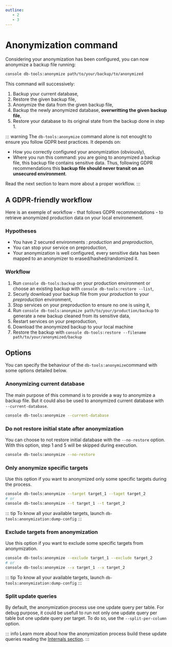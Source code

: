 ```yaml
---
outline:
   - 2
   - 3
---
```


# Anonymization command

Considering your anonymization has been configured, you can
now anonymize a backup file running:

```sh
console db-tools:anonymize path/to/your/backup/to/anonymized
```

This command will successively:

1. Backup your current database,
2. Restore the given backup file,
3. Anonymize the data from the given backup file,
4. Backup the newly anonymized database, **overwritting the given backup file**,
5. Restore your database to its original state from the backup done in step 1.

::: warning
The `db-tools:anonymize` command alone is not enought to ensure you follow GDPR best practices.
It depends on:

* How you correctly configured your anonymization (obviously),
* Where you run this command: you are going to anonymized a backup file,
  this backup file contains sensitive data. Thus, following GDPR recommendations
  this **backup file should never transit on an unsecured environment**.

Read the next section to learn more about a proper workflow.
:::

## A GDPR-friendly workflow

Here is an exemple of workflow - that follows GDPR recommendations - to retrieve anonymized production
data on your local environement.

### Hypotheses

* You have 2 secured environments : *production* and *preproduction*,
* You can stop your service on preproduction,
* Your anonymization is well configured, every sensitive data has been
  mapped to an anonymizer to erased/hashed/randomized it.

### Workflow

1. Run `console db-tools:backup` on your production environment or
   choose an existing backup with `console db-tools:restore --list`,
2. Securly download your backup file from your *production* to your *preproduction* environment,
3. Stop services on your preproduction to ensure no one is using it,
4. Run `console db-tools:anonymize path/to/your/production/backup` to generate
   a new backup cleaned from its sensitive data,
5. Restart services on your preproduction,
6. Download the anonymized backup to your local machine
7. Restore the backup with `console db-tools:restore --filename path/to/your/anonymized/backup`

## Options

You can specify the behaviour of the  `db-tools:anonymize`command with some options detailed below.

### Anonymizing current database

The main purpose of this command is to provide a way to anonymize a backup file. But
it could also be used to anonymized current database with `--current-database`.

```sh
console db-tools:anonymize --current-database
```

### Do not restore initial state after anonymization

You can choose to not restore initial database with the `--no-restore` option.
With this option, step 1 and 5 will be skipped during execution.

```sh
console db-tools:anonymize --no-restore
```

### Only anonymize specific targets

Use this option if you want to anonymized only some specific targets during the process.

```sh
console db-tools:anonymize --target target_1 --taget target_2
# or
console db-tools:anonymize --t target_1 --t target_2
```

::: tip
To know all your available targets, launch `db-tools:anonymization:dump-config`
:::

### Exclude targets from anonymization

Use this option if you want to exclude some specific targets from anonymization.

```sh
console db-tools:anonymize --exclude target_1 --exclude target_2
# or
console db-tools:anonymize --x target_1 --x target_2
```

::: tip
To know all your available targets, launch `db-tools:anonymization:dump-config`
:::

### Split update queries

By default, the anonymization process use one update query per table.
For debug purpose, it could be usefull to run not only one update query per table
but one update query per target. To do so, use the `--split-per-column` option.

::: info
Learn more about how the anonymization process build these update queries reading
the [Internals section](./internals).
:::